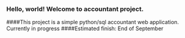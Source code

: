 ### Hello, world! Welcome to accountant project.

####This project is a simple python/sql accountant web application. Currently in progress
####Estimated finish: End of September
